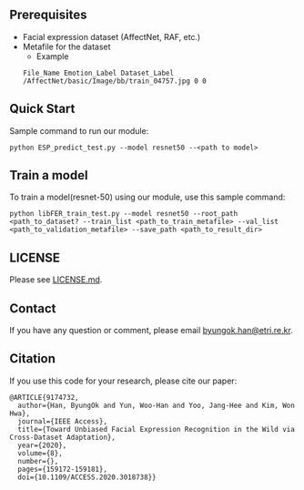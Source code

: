 ## **Prerequisites**
- Facial expression dataset (AffectNet, RAF, etc.)
- Metafile for the dataset
  - Example
  ```
  File_Name Emotion_Label Dataset_Label
  /AffectNet/basic/Image/bb/train_04757.jpg 0 0
  ```

## **Quick Start**
Sample command to run our module:
```
python ESP_predict_test.py --model resnet50 --<path to model>
```

## **Train a model**
To train a model(resnet-50) using our module, use this sample command:
```
python libFER_train_test.py --model resnet50 --root_path <path_to_dataset? --train_list <path_to_train_metafile> --val_list <path_to_validation_metafile> --save_path <path_to_result_dir> 
```

## **LICENSE**
Please see [LICENSE.md](../LICENSE.md).

## Contact
If you have any question or comment, please email <byungok.han@etri.re.kr>.

## Citation
If you use this code for your research, please cite our paper:

```
@ARTICLE{9174732,
  author={Han, ByungOk and Yun, Woo-Han and Yoo, Jang-Hee and Kim, Won Hwa},
  journal={IEEE Access}, 
  title={Toward Unbiased Facial Expression Recognition in the Wild via Cross-Dataset Adaptation}, 
  year={2020},
  volume={8},
  number={},
  pages={159172-159181},
  doi={10.1109/ACCESS.2020.3018738}}
```

